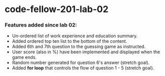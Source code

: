 # code-fellow-201-lab-02
### Features added since lab 02:
 - Un-ordered list of work experience and education summary.
 - Added ordered top ten list to the bottom of the content.
 - Added 6th and 7th question to the guessing game as instructed.
 - User score (also in %) have been implemented and displayed when the game ends.
 - Random number generated for question 6's answer (stretch goal).
 - Added **for loop** that controls the flow of question 1 - 5 (stretch goal).